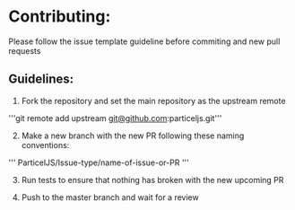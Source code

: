 
# Contributing:


Please follow the issue template guideline before commiting and new pull requests

## Guidelines:

1. Fork the repository and set the main repository as the upstream remote

'''git remote add upstream git@github.com:particeljs.git'''

2. Make a new branch with the new PR following these naming conventions:

'''
ParticelJS/Issue-type/name-of-issue-or-PR
'''

3. Run tests to ensure that nothing has broken with the new upcoming PR

4. Push to the master branch and wait for a review

